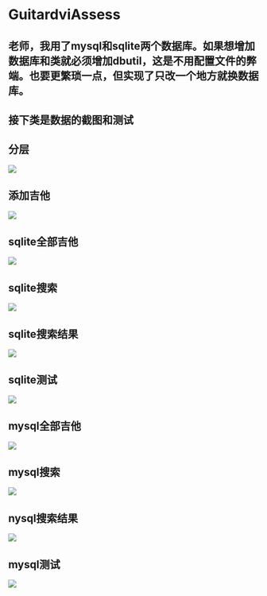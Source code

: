 # GuitardviAssess
## 老师，我用了mysql和sqlite两个数据库。如果想增加数据库和类就必须增加dbutil，这是不用配置文件的弊端。也要更繁琐一点，但实现了只改一个地方就换数据库。
## 接下类是数据的截图和测试
## 分层
![](分层.png)
## 添加吉他
![](添加吉他.png)
## sqlite全部吉他
![](sqlite全部吉他.png)
## sqlite搜索
![](sqlite搜索.png)
## sqlite搜索结果
![](sqlite搜索结果.png)
## sqlite测试
![](sqlite测试.png)
## mysql全部吉他
![](mysql全部吉他.png)
## mysql搜索
![](mysql搜索.png)
## nysql搜索结果
![](mysql搜索结果.png)
## mysql测试
![](mysql测试.png)

